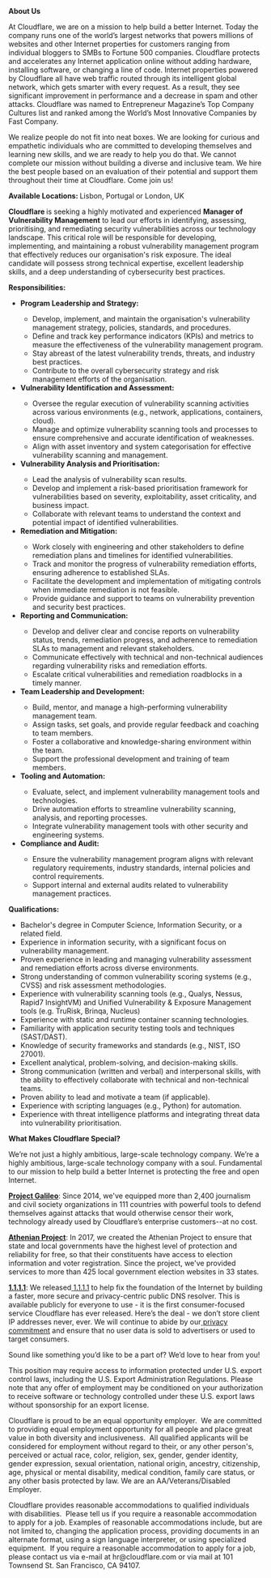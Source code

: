 <div class="content-intro">
	<div><strong>About Us</strong></div>
	<div>
		<p>At Cloudflare, we are on a mission to help build a better Internet. Today the company runs one of the world’s largest networks that powers millions of websites and other Internet properties for customers ranging from individual bloggers to SMBs to Fortune 500 companies. Cloudflare protects and accelerates any Internet application online without adding hardware, installing software, or changing a line of code. Internet properties powered by Cloudflare all have web traffic routed through its intelligent global network, which gets smarter with every request. As a result, they see significant improvement in performance and a decrease in spam and other attacks. Cloudflare was named to Entrepreneur Magazine’s Top Company Cultures list and ranked among the World’s Most Innovative Companies by Fast Company.&nbsp;</p>
		<p><span style="font-weight: 400;">We realize people do not fit into neat boxes. We are looking for curious and empathetic individuals who are committed to developing themselves and learning new skills, and we are ready to help you do that. We cannot complete our mission without building a diverse and inclusive team. We hire the best people based on an evaluation of their potential and support them throughout their time at Cloudflare. Come join us!&nbsp;</span></p>
	</div>
</div>
<p><strong>Available Locations: </strong>Lisbon, Portugal or London, UK</p>
<p><strong>Cloudflare </strong>is seeking a highly motivated and experienced <strong>Manager of Vulnerability Management</strong> to lead our efforts in identifying, assessing, prioritising, and remediating security vulnerabilities across our technology landscape. This critical role will be responsible for developing, implementing, and maintaining a robust vulnerability management program that effectively reduces our organisation's risk exposure. The ideal candidate will possess strong technical expertise, excellent leadership skills, and a deep understanding of cybersecurity best practices.</p>
<p><strong>Responsibilities:</strong></p>
<ul>
	<li><strong>Program Leadership and Strategy:</strong></li>
	<ul>
		<li>Develop, implement, and maintain the organisation's vulnerability management strategy, policies, standards, and procedures.</li>
		<li>Define and track key performance indicators (KPIs) and metrics to measure the effectiveness of the vulnerability management program.</li>
		<li>Stay abreast of the latest vulnerability trends, threats, and industry best practices.</li>
		<li>Contribute to the overall cybersecurity strategy and risk management efforts of the organisation.</li>
	</ul>
	<li><strong>Vulnerability Identification and Assessment:</strong></li>
	<ul>
		<li>Oversee the regular execution of vulnerability scanning activities across various environments (e.g., network, applications, containers, cloud).</li>
		<li>Manage and optimize vulnerability scanning tools and processes to ensure comprehensive and accurate identification of weaknesses.</li>
		<li>Align with asset inventory and system categorisation for effective vulnerability scanning and management.</li>
	</ul>
	<li><strong>Vulnerability Analysis and Prioritisation:</strong></li>
	<ul>
		<li>Lead the analysis of vulnerability scan results.</li>
		<li>Develop and implement a risk-based prioritisation framework for vulnerabilities based on severity, exploitability, asset criticality, and business impact.</li>
		<li>Collaborate with relevant teams to understand the context and potential impact of identified vulnerabilities.</li>
	</ul>
	<li><strong>Remediation and Mitigation:</strong></li>
	<ul>
		<li>Work closely with engineering and other stakeholders to define remediation plans and timelines for identified vulnerabilities.</li>
		<li>Track and monitor the progress of vulnerability remediation efforts, ensuring adherence to established SLAs.</li>
		<li>Facilitate the development and implementation of mitigating controls when immediate remediation is not feasible.</li>
		<li>Provide guidance and support to teams on vulnerability prevention and security best practices.</li>
	</ul>
	<li><strong>Reporting and Communication:</strong></li>
	<ul>
		<li>Develop and deliver clear and concise reports on vulnerability status, trends, remediation progress, and adherence to remediation SLAs to management and relevant stakeholders.</li>
		<li>Communicate effectively with technical and non-technical audiences regarding vulnerability risks and remediation efforts.</li>
		<li>Escalate critical vulnerabilities and remediation roadblocks in a timely manner.</li>
	</ul>
	<li><strong>Team Leadership and Development:</strong></li>
	<ul>
		<li>Build, mentor, and manage a high-performing vulnerability management team.</li>
		<li>Assign tasks, set goals, and provide regular feedback and coaching to team members.</li>
		<li>Foster a collaborative and knowledge-sharing environment within the team.</li>
		<li>Support the professional development and training of team members.</li>
	</ul>
	<li><strong>Tooling and Automation:</strong></li>
	<ul>
		<li>Evaluate, select, and implement vulnerability management tools and technologies.</li>
		<li>Drive automation efforts to streamline vulnerability scanning, analysis, and reporting processes.</li>
		<li>Integrate vulnerability management tools with other security and engineering systems.</li>
	</ul>
	<li><strong>Compliance and Audit:</strong></li>
	<ul>
		<li>Ensure the vulnerability management program aligns with relevant regulatory requirements, industry standards, internal policies and control requirements.</li>
		<li>Support internal and external audits related to vulnerability management practices.</li>
	</ul>
</ul>
<p><strong>Qualifications:</strong></p>
<ul>
	<li>Bachelor's degree in Computer Science, Information Security, or a related field.</li>
	<li>Experience in information security, with a significant focus on vulnerability management.</li>
	<li>Proven experience in leading and managing vulnerability assessment and remediation efforts across diverse environments.</li>
	<li>Strong understanding of common vulnerability scoring systems (e.g., CVSS) and risk assessment methodologies.</li>
	<li>Experience with vulnerability scanning tools (e.g., Qualys, Nessus, Rapid7 InsightVM) and Unified Vulnerability &amp; Exposure Management tools (e.g. TruRisk, Brinqa, Nucleus)</li>
	<li>Experience with static and runtime container scanning technologies.</li>
	<li>Familiarity with application security testing tools and techniques (SAST/DAST).</li>
	<li>Knowledge of security frameworks and standards (e.g., NIST, ISO 27001).</li>
	<li>Excellent analytical, problem-solving, and decision-making skills.</li>
	<li>Strong communication (written and verbal) and interpersonal skills, with the ability to effectively collaborate with technical and non-technical teams.</li>
	<li>Proven ability to lead and motivate a team (if applicable).</li>
	<li>Experience with scripting languages (e.g., Python) for automation.</li>
	<li>Experience with threat intelligence platforms and integrating threat data into vulnerability prioritisation.</li>
</ul>
<div class="content-conclusion">
	<p><strong>What Makes Cloudflare Special?</strong></p>
	<p><span style="font-weight: 400;">We’re not just a highly ambitious, large-scale technology company. We’re a highly ambitious, large-scale technology company with a soul. Fundamental to our mission to help build a better Internet is protecting the free and open Internet.</span></p>
	<p><a href="https://blog.cloudflare.com/protecting-free-expression-online/"><strong>Project Galileo</strong></a><span style="font-weight: 400;">: Since 2014, we've equipped more than 2,400 journalism and civil society organizations in 111 countries with powerful tools to defend themselves against attacks that would otherwise censor their work, technology already used by Cloudflare’s enterprise customers--at no cost.</span></p>
	<p><strong><a href="https://www.cloudflare.com/athenian/">Athenian Project</a></strong><span style="font-weight: 400;">: In 2017, we created the Athenian Project to ensure that state and local governments have the highest level of protection and reliability for free, so that their constituents have access to election information and voter registration. Since the project, we've provided services to more than 425 local government election websites in 33 states.</span></p>
	<p><a href="https://1.1.1.1/"><strong>1.1.1.1</strong></a><span style="font-weight: 400;">: We released</span><a href="https://1.1.1.1/"> <span style="font-weight: 400;">1.1.1.1</span></a><span style="font-weight: 400;"> to help fix the foundation of the Internet by building a faster, more secure and privacy-centric public DNS resolver. This is available publicly for everyone to use - it is the first consumer-focused service Cloudflare has ever released. Here’s the deal - we don’t store client IP addresses never, ever. We will continue to abide by our</span><a href="https://developers.cloudflare.com/1.1.1.1/privacy/public-dns-resolver"> privacy commitment</a><span style="font-weight: 400;"> and ensure that no user data is sold to advertisers or used to target consumers.</span></p>
	<p><span style="font-weight: 400;">Sound like something you’d like to be a part of? We’d love to hear from you!</span></p>
	<p><span style="font-weight: 400;">This position may require access to information protected under U.S. export control laws, including the U.S. Export Administration Regulations. Please note that any offer of employment may be conditioned on your authorization to receive software or technology controlled under these U.S. export laws without sponsorship for an export license.</span></p>
	<p><span style="font-weight: 400;">Cloudflare is proud to be an equal opportunity employer. &nbsp;We are committed to providing equal employment opportunity for all people and place great value in both diversity and inclusiveness. &nbsp;All qualified applicants will be considered for employment without regard to their, or any other person's, perceived or actual</span> <span style="font-weight: 400;">race, color, religion, sex, gender, gender identity, gender expression, sexual orientation, national origin, ancestry, citizenship, age, physical or mental disability, medical condition, family care status, or any other basis protected by law. </span><span style="font-weight: 400;">We are an AA/Veterans/Disabled Employer.</span></p>
	<p><span style="font-weight: 400;">Cloudflare provides reasonable accommodations to qualified individuals with disabilities. &nbsp;Please tell us if you require a reasonable accommodation to apply for a job. Examples of reasonable accommodations include, but are not limited to, changing the application process, providing documents in an alternate format, using a sign language interpreter, or using specialized equipment. &nbsp;If you require a reasonable accommodation to apply for a job, please contact us via e-mail at </span><span style="font-weight: 400;">hr@cloudflare.com</span><span style="font-weight: 400;"> or via mail at 101 Townsend St. San Francisco, CA 94107.</span></p>
</div>